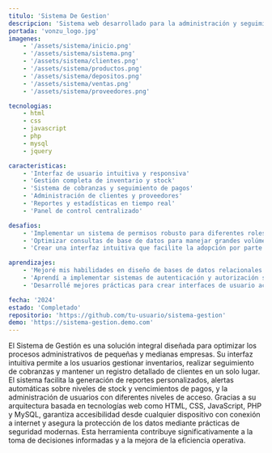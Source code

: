 ```yaml
---
titulo: 'Sistema De Gestion'
descripcion: 'Sistema web desarrollado para la administración y seguimiento de inventario, cobranzas y clientes. Permite centralizar la información y mejorar la eficiencia operativa.'
portada: 'vonzu_logo.jpg'
imagenes: 
    - '/assets/sistema/inicio.png'
    - '/assets/sistema/sistema.png'
    - '/assets/sistema/clientes.png'
    - '/assets/sistema/productos.png'
    - '/assets/sistema/depositos.png'
    - '/assets/sistema/ventas.png'
    - '/assets/sistema/proveedores.png'

tecnologias:
    - html 
    - css
    - javascript
    - php
    - mysql
    - jquery

caracteristicas:
    - 'Interfaz de usuario intuitiva y responsiva'
    - 'Gestión completa de inventario y stock'
    - 'Sistema de cobranzas y seguimiento de pagos'
    - 'Administración de clientes y proveedores'
    - 'Reportes y estadísticas en tiempo real'
    - 'Panel de control centralizado'

desafios:
    - 'Implementar un sistema de permisos robusto para diferentes roles de usuario'
    - 'Optimizar consultas de base de datos para manejar grandes volúmenes de información'
    - 'Crear una interfaz intuitiva que facilite la adopción por parte de usuarios no técnicos'

aprendizajes:
    - 'Mejoré mis habilidades en diseño de bases de datos relacionales complejas'
    - 'Aprendí a implementar sistemas de autenticación y autorización seguros'
    - 'Desarrollé mejores prácticas para crear interfaces de usuario accesibles y usables'

fecha: '2024'
estado: 'Completado'
repositorio: 'https://github.com/tu-usuario/sistema-gestion'
demo: 'https://sistema-gestion.demo.com'
---
```


El Sistema de Gestión es una solución integral diseñada para optimizar los procesos administrativos de pequeñas y medianas empresas. Su interfaz intuitiva permite a los usuarios gestionar inventarios, realizar seguimiento de cobranzas y mantener un registro detallado de clientes en un solo lugar. El sistema facilita la generación de reportes personalizados, alertas automáticas sobre niveles de stock y vencimientos de pagos, y la administración de usuarios con diferentes niveles de acceso. Gracias a su arquitectura basada en tecnologías web como HTML, CSS, JavaScript, PHP y MySQL, garantiza accesibilidad desde cualquier dispositivo con conexión a internet y asegura la protección de los datos mediante prácticas de seguridad modernas. Esta herramienta contribuye significativamente a la toma de decisiones informadas y a la mejora de la eficiencia operativa.